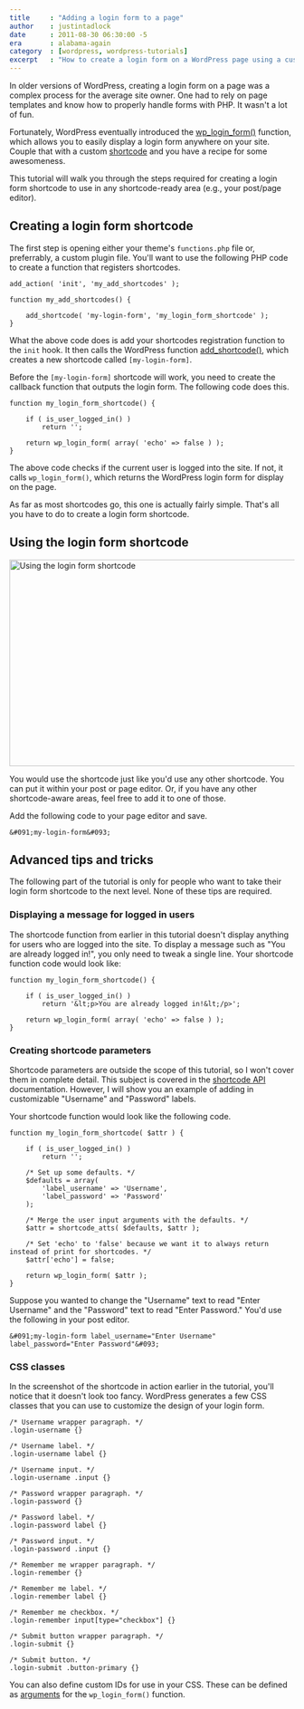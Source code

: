 ```yaml
---
title     : "Adding a login form to a page"
author    : justintadlock
date      : 2011-08-30 06:30:00 -5
era       : alabama-again
category  : [wordpress, wordpress-tutorials]
excerpt   : "How to create a login form on a WordPress page using a custom shortcode."
---
```


In older versions of WordPress, creating a login form on a page was a complex process for the average site owner.  One had to rely on page templates and know how to properly handle forms with PHP.  It wasn't a lot of fun.

Fortunately, WordPress eventually introduced the <a href="http://codex.wordpress.org/Function_Reference/wp_login_form" title="WordPress Codex: wp_login_form()">wp_login_form()</a> function, which allows you to easily display a login form anywhere on your site.  Couple that with a custom <a href="http://codex.wordpress.org/Shortcode_API" title="WordPress Codex: Shortcodes">shortcode</a> and you have a recipe for some awesomeness.

This tutorial will walk you through the steps required for creating a login form shortcode to use in any shortcode-ready area (e.g., your post/page editor).

<h2>Creating a login form shortcode</h2>

The first step is opening either your theme's <code>functions.php</code> file or, preferrably, a custom plugin file.  You'll want to use the following PHP code to create a function that registers shortcodes.

```
add_action( 'init', 'my_add_shortcodes' );

function my_add_shortcodes() {

	add_shortcode( 'my-login-form', 'my_login_form_shortcode' );
}
```

What the above code does is add your shortcodes registration function to the <code>init</code> hook.  It then calls the WordPress function <a href="http://codex.wordpress.org/Function_Reference/add_shortcode" title="WordPress Codex: add_shortcode()">add_shortcode()</a>, which creates a new shortcode called <code>&#091;my-login-form&#093;</code>.

Before the <code>&#091;my-login-form&#093;</code> shortcode will work, you need to create the callback function that outputs the login form.  The following code does this.

```
function my_login_form_shortcode() {

	if ( is_user_logged_in() )
		return '';

	return wp_login_form( array( 'echo' => false ) );
}
```

The above code checks if the current user is logged into the site.  If not, it calls <code>wp_login_form()</code>, which returns the WordPress login form for display on the page.

As far as most shortcodes go, this one is actually fairly simple.  That's all you have to do to create a login form shortcode.

<h2>Using the login form shortcode</h2>

<img src="http://justintadlock.com/blog/wp-content/uploads/2011/08/login-form.png" alt="Using the login form shortcode" title="Login form shortcode" width="600" height="365" class="aligncenter size-full wp-image-3461" />

You would use the shortcode just like you'd use any other shortcode.  You can put it within your post or page editor.  Or, if you have any other shortcode-aware areas, feel free to add it to one of those.

Add the following code to your page editor and save.

```
&#091;my-login-form&#093;
```

<h2>Advanced tips and tricks</h2>

The following part of the tutorial is only for people who want to take their login form shortcode to the next level.  None of these tips are required.

<h3>Displaying a message for logged in users</h3>

The shortcode function from earlier in this tutorial doesn't display anything for users who are logged into the site.  To display a message such as "You are already logged in!", you only need to tweak a single line.  Your shortcode function code would look like:

```
function my_login_form_shortcode() {

	if ( is_user_logged_in() )
		return '&lt;p>You are already logged in!&lt;/p>';

	return wp_login_form( array( 'echo' => false ) );
}
```

<h3>Creating shortcode parameters</h3>

Shortcode parameters are outside the scope of this tutorial, so I won't cover them in complete detail.  This subject is covered in the <a href="http://codex.wordpress.org/Shortcode_API" title="WordPress Codex: Shortcode API">shortcode API</a> documentation.  However, I will show you an example of adding in customizable "Username" and "Password" labels.

Your shortcode function would look like the following code.

```
function my_login_form_shortcode( $attr ) {

	if ( is_user_logged_in() )
		return '';

	/* Set up some defaults. */
	$defaults = array(
		'label_username' => 'Username',
		'label_password' => 'Password'
	);

	/* Merge the user input arguments with the defaults. */
	$attr = shortcode_atts( $defaults, $attr );

	/* Set 'echo' to 'false' because we want it to always return instead of print for shortcodes. */
	$attr['echo'] = false;

	return wp_login_form( $attr );
}
```

Suppose you wanted to change the "Username" text to read "Enter Username" and the "Password" text to read "Enter Password."  You'd use the following in your post editor.

```
&#091;my-login-form label_username="Enter Username" label_password="Enter Password"&#093;
```

<h3>CSS classes</h3>

In the screenshot of the shortcode in action earlier in the tutorial, you'll notice that it doesn't look too fancy.  WordPress generates a few CSS classes that you can use to customize the design of your login form.

```
/* Username wrapper paragraph. */
.login-username {}

/* Username label. */
.login-username label {}

/* Username input. */
.login-username .input {}

/* Password wrapper paragraph. */
.login-password {}

/* Password label. */
.login-password label {}

/* Password input. */
.login-password .input {}

/* Remember me wrapper paragraph. */
.login-remember {}

/* Remember me label. */
.login-remember label {}

/* Remember me checkbox. */
.login-remember input[type="checkbox"] {}

/* Submit button wrapper paragraph. */
.login-submit {}

/* Submit button. */
.login-submit .button-primary {}
```

You can also define custom IDs for use in your CSS.  These can be defined as <a href="http://codex.wordpress.org/Function_Reference/wp_login_form#Parameters" title="WordPress Codex: wp_login_form() parameters">arguments</a> for the <code>wp_login_form()</code> function.
